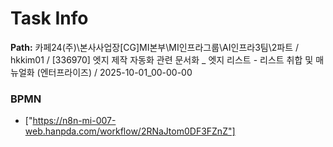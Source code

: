 # Task Info

**Path:** 카페24(주)\본사사업장\[CG]MI본부\MI인프라그룹\AI인프라3팀\2파트 / hkkim01 / [336970] 엣지 제작 자동화 관련 문서화 _ 엣지 리스트 - 리스트 취합 및 매뉴얼화 (엔터프라이즈) / 2025-10-01_00-00-00

### BPMN
- ["https://n8n-mi-007-web.hanpda.com/workflow/2RNaJtom0DF3FZnZ"]

